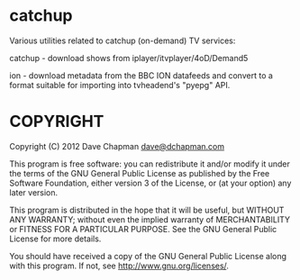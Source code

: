 catchup
=======

Various utilities related to catchup (on-demand) TV services:

catchup - download shows from iplayer/itvplayer/4oD/Demand5

ion - download metadata from the BBC ION datafeeds and convert to a
format suitable for importing into tvheadend's "pyepg" API.


COPYRIGHT
=========

Copyright (C) 2012 Dave Chapman <dave@dchapman.com>

This program is free software: you can redistribute it and/or modify
it under the terms of the GNU General Public License as published by
the Free Software Foundation, either version 3 of the License, or
(at your option) any later version.

This program is distributed in the hope that it will be useful,
but WITHOUT ANY WARRANTY; without even the implied warranty of
MERCHANTABILITY or FITNESS FOR A PARTICULAR PURPOSE.  See the
GNU General Public License for more details.

You should have received a copy of the GNU General Public License
along with this program.  If not, see <http://www.gnu.org/licenses/>.
